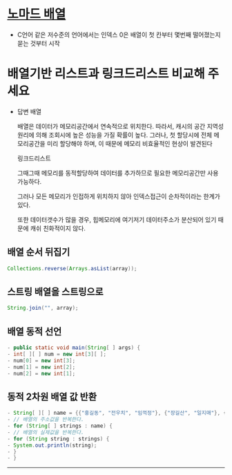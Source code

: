 # [노마드 배열](https://youtu.be/NFETSCJON2M)
* C언어 같은 저수준의 언어에서는 인덱스 0은  배열이 첫 칸부터 몇번째 떨어졌는지 묻는 것부터 시작

# 배열기반 리스트과 링크드리스트 비교해 주세요
- 답변
    배열

    배열은 데이터가 메모리공간에서 연속적으로 위치한다. 따라서, 캐시의 공간 지역성 원리에 의해 조회시에 높은 성능을 가질 확률이 높다.
    그러나, 첫 할당시에 전체 메모리공간을 미리 할당해야 하며, 이 때문에 메모리 비효율적인 현상이 발견된다

    링크드리스트

    그때그때 메모리를 동적할당하여 데이터를 추가하므로 필요한 메모리공간만 사용 가능하다.

    그러나 모든 메모리가 인접하게 위치하지 않아 인덱스접근이 순차적이라는 한계가 있다.

    또한 데이터갯수가 많을 경우, 힙메모리에 여기저기 데이터주소가 분산되어 있기 때문에 캐쉬 친화적이지 않다.


## 배열 순서 뒤집기
```java
Collections.reverse(Arrays.asList(array));
```

## 스트링 배열을 스트링으로
```java
String.join("", array);
```

## 배열 동적 선언
```java
- public static void main(String[ ] args) {
- int[ ][ ] num = new int[3][ ];
- num[0] = new int[3];
- num[1] = new int[2];
- num[2] = new int[1];
```

## 동적 2차원 배열 값 반환
```java
- String[ ][ ] name = {{"홍길동", "전우치", "임꺽정"}, {"장길산", "일지매"}, {"조세형"}};
- // 배열의 주소값을 반복한다.
- for (String[ ] strings : name) {
- // 배열의 실제값을 반복한다.
- for (String string : strings) {
- System.out.println(string);
- }
- }
```


<hr/>
